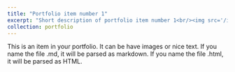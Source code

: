 ```yaml
---
title: "Portfolio item number 1"
excerpt: "Short description of portfolio item number 1<br/><img src='/images/Res1.png'>"
collection: portfolio
---
```


This is an item in your portfolio. It can be have images or nice text. If you name the file .md, it will be parsed as markdown. If you name the file .html, it will be parsed as HTML. 
